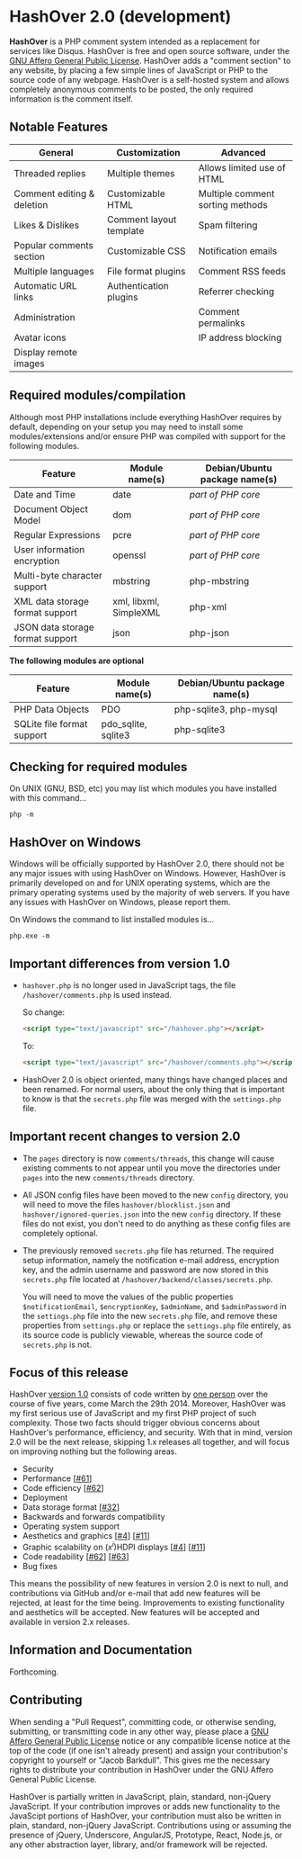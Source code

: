 HashOver 2.0 (development)
===
**HashOver** is a PHP comment system intended as a replacement for services like Disqus. HashOver is free and open source software, under the [GNU Affero General Public License](http://www.gnu.org/licenses/agpl.html). HashOver adds a "comment section" to any website, by placing a few simple lines of JavaScript or PHP to the source code of any webpage. HashOver is a self-hosted system and allows completely anonymous comments to be posted, the only required information is the comment itself.


Notable Features
---
General                          | Customization           | Advanced
-------------------------------- | ----------------------- | --------------------------------
Threaded replies                 | Multiple themes         | Allows limited use of HTML
Comment editing & deletion       | Customizable HTML       | Multiple comment sorting methods
Likes & Dislikes                 | Comment layout template | Spam filtering
Popular comments section         | Customizable CSS        | Notification emails
Multiple languages               | File format plugins     | Comment RSS feeds
Automatic URL links              | Authentication plugins  | Referrer checking
Administration                   |                         | Comment permalinks
Avatar icons                     |                         | IP address blocking
Display remote images            |                         |


Required modules/compilation
---
Although most PHP installations include everything HashOver requires by default, depending on your setup you may need to install some modules/extensions and/or ensure PHP was compiled with support for the following modules.

Feature                          | Module name(s)          | Debian/Ubuntu package name(s)
-------------------------------- | ----------------------- | -----------------------------
Date and Time                    | date                    | *part of PHP core*
Document Object Model            | dom                     | *part of PHP core*
Regular Expressions              | pcre                    | *part of PHP core*
User information encryption      | openssl                 | *part of PHP core*
Multi-byte character support     | mbstring                | php-mbstring
XML data storage format support  | xml, libxml, SimpleXML  | php-xml
JSON data storage format support | json                    | php-json

**The following modules are optional**

Feature                          | Module name(s)          | Debian/Ubuntu package name(s)
-------------------------------- | ----------------------- | -----------------------------
PHP Data Objects                 | PDO                     | php-sqlite3, php-mysql
SQLite file format support       | pdo_sqlite, sqlite3     | php-sqlite3


Checking for required modules
---
On UNIX (GNU, BSD, etc) you may list which modules you have installed with this command...
```
php -m
```


HashOver on Windows
---
Windows will be officially supported by HashOver 2.0, there should not be any major issues with using HashOver on Windows. However, HashOver is primarily developed on and for UNIX operating systems, which are the primary operating systems used by the majority of web servers. If you have any issues with HashOver on Windows, please report them.

On Windows the command to list installed modules is...
```
php.exe -m
```


Important differences from version 1.0
---
- `hashover.php` is no longer used in JavaScript tags, the file `/hashover/comments.php` is used instead.

  So change:

  ```html
  <script type="text/javascript" src="/hashover.php"></script>
  ```

  To:

  ```html
  <script type="text/javascript" src="/hashover/comments.php"></script>
  ```

- HashOver 2.0 is object oriented, many things have changed places and been renamed. For normal users, about the only thing that is important to know is that the `secrets.php` file was merged with the `settings.php` file.

Important recent changes to version 2.0
---
- The `pages` directory is now `comments/threads`, this change will cause existing comments to not appear until you move the directories under `pages` into the new `comments/threads` directory.

- All JSON config files have been moved to the new `config` directory, you will need to move the files `hashover/blocklist.json` and `hashover/ignored-queries.json` into the new `config` directory. If these files do not exist, you don't need to do anything as these config files are completely optional.

- The previously removed `secrets.php` file has returned. The required setup information, namely the notification e-mail address, encryption key, and the admin username and password are now stored in this `secrets.php` file located at `/hashover/backend/classes/secrets.php`.
 
  You will need to move the values of the public properties `$notificationEmail`, `$encryptionKey`, `$adminName`, and `$adminPassword` in the `settings.php` file into the new `secrets.php` file, and remove these properties from `settings.php` or replace the `settings.php` file entirely, as its source code is publicly viewable, whereas the source code of `secrets.php` is not.


Focus of this release
---
HashOver [version 1.0](https://github.com/jacobwb/hashover) consists of code written by [one person](http://tildehash.com/?page=author) over the course of five years, come March the 29th 2014. Moreover, HashOver was my first serious use of JavaScript and my first PHP project of such complexity. Those two facts should trigger obvious concerns about HashOver's performance, efficiency, and security. With that in mind, version 2.0 will be the next release, skipping 1.x releases all together, and will focus on improving nothing but the following areas.

- Security
- Performance [[#61](https://github.com/jacobwb/hashover-next/issues/61)]
- Code efficiency [[#62](https://github.com/jacobwb/hashover-next/issues/62)]
- Deployment
- Data storage format [[#32](https://github.com/jacobwb/hashover-next/issues/32)]
- Backwards and forwards compatibility
- Operating system support
- Aesthetics and graphics [[#4](https://github.com/jacobwb/hashover-next/issues/4)] [[#11](https://github.com/jacobwb/hashover-next/issues/11)]
- Graphic scalability on (*x<sup>i</sup>*)HDPI displays [[#4](https://github.com/jacobwb/hashover-next/issues/4)] [[#11](https://github.com/jacobwb/hashover-next/issues/11)]
- Code readability [[#62](https://github.com/jacobwb/hashover-next/issues/62)] [[#63](https://github.com/jacobwb/hashover-next/issues/63)]
- Bug fixes

This means the possibility of new features in version 2.0 is next to null, and contributions via GitHub and/or e-mail that add new features will be rejected, at least for the time being. Improvements to existing functionality and aesthetics will be accepted. New features will be accepted and available in version 2.x releases.


Information and Documentation
---
Forthcoming.


Contributing
---
When sending a "Pull Request", committing code, or otherwise sending, submitting, or transmitting code in any other way, please place a [GNU Affero General Public License](http://www.gnu.org/licenses/agpl.html) notice or any compatible license notice at the top of the code (if one isn't already present) and assign your contribution's copyright to yourself or "Jacob Barkdull". This gives me the necessary rights to distribute your contribution in HashOver under the GNU Affero General Public License.

HashOver is partially written in JavaScript, plain, standard, non-jQuery JavaScript. If your contribution improves or adds new functionality to the JavaScipt portions of HashOver, your contribution must also be written in plain, standard, non-jQuery JavaScript. Contributions using or assuming the presence of jQuery, Underscore, AngularJS, Prototype, React, Node.js, or any other abstraction layer, library, and/or framework will be rejected.
